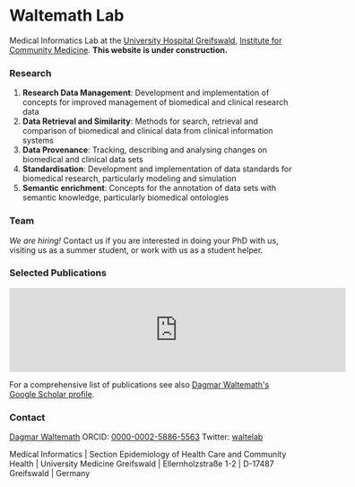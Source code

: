 ﻿# Waltemath Lab
Medical Informatics Lab at the [University Hospital Greifswald](https://www.medizin.uni-greifswald.de/de/home/), [Institute for Community Medicine](http://www2.medizin.uni-greifswald.de/icm/index.php?id=334).
**This website is under construction.**

### Research

1. **Research Data Management**: Development and implementation of concepts for improved management of biomedical and clinical research data 
2. **Data Retrieval and Similarity**:	Methods for search, retrieval and comparison of biomedical and clinical data from clinical information systems
3. **Data Provenance**:	Tracking, describing and analysing changes on biomedical and clinical data sets
4. **Standardisation**:	Development and implementation of data standards for biomedical research, particularly modeling and simulation
5. **Semantic enrichment**:	Concepts for the annotation of data sets with semantic knowledge, particularly biomedical ontologies

### Team 

*We are hiring!* Contact us if you are interested in doing your PhD with us, visiting us as a summer student, or work with us as a student helper. 

### Selected Publications

<iframe src="https://www.fis.med.uni-greifswald.de/FIS/init_external_pubs.action?auth=ngpocpv7uc2ss&pubs=01234567&start=2014&request_locale=en" style="border: none; overflow: auto; width: 600px;"></iframe>

For a comprehensive list of publications see also [Dagmar Waltemath's Google Scholar profile](https://scholar.google.com/citations?user=wmBwmLIAAAAJ&hl=en&oi=sra).
### Contact

[Dagmar Waltemath](https://www.fis.med.uni-greifswald.de/FIS/init_person_browser.action?pers_id=ngpocpv7uc2ss) 
ORCID: [0000-0002-5886-5563](https://orcid.org/0000-0002-5886-5563) Twitter: [waltelab](https://twitter.com/waltelab)

Medical Informatics | Section Epidemiology of Health Care and Community Health | University Medicine Greifswald | Ellernholzstraße 1-2 | D-17487 Greifswald | Germany
